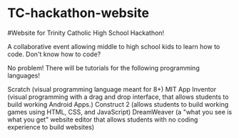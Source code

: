TC-hackathon-website
====================

#Website for Trinity Catholic High School Hackathon!

A collaborative event allowing middle to high school kids to learn how to code. <return> Don't know how to code?

<return>

No problem! There will be tutorials for the following programming languages!

<return>

Scratch (visual programming language meant for 8+) <return></return>
MIT App Inventor (visual programming with a drag and drop interface, that allows students to build working Android Apps.)<return>
Construct 2 (allows students to build working games using HTML, CSS, and JavaScript)<return>
DreamWeaver (a "what you see is what you get" website editor that allows students with no coding experience to build websites)<return>